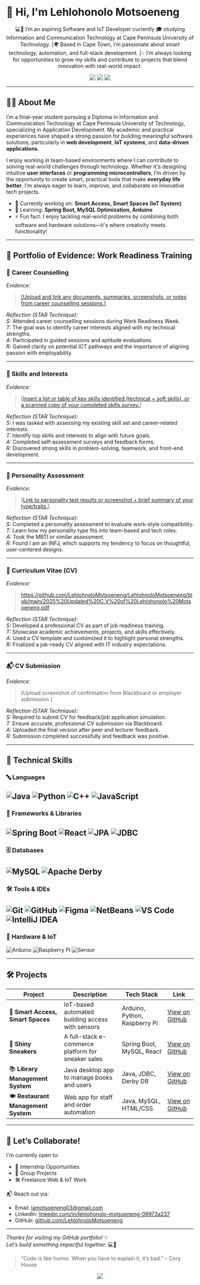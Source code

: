 # 👋 Hi, I'm Lehlohonolo Motsoeneng

<p align="center">💻🚀 I’m an aspiring Software and IoT Developer currently 🎓 studying Information and Communication Technology at Cape Peninsula University of Technology. |🌍 Based in Cape Town, I’m passionate about smart technology, automation, and full-stack development.  
|💡 I’m always looking for opportunities to grow my skills and contribute to projects that blend innovation with real-world impact.</p>

  <p align="center">
  <a href="mailto:lamotsoeneng03@gmail.com"><img src="https://img.shields.io/badge/Email-D14836?style=for-the-badge&logo=gmail&logoColor=white"/></a>
  <a href="https://www.linkedin.com/in/lehlohonolo-motsoeneng-09973a237"><img src="https://img.shields.io/badge/LinkedIn-%230077B5.svg?style=for-the-badge&logo=linkedin&logoColor=white" /></a>
  <a href="https://github.com/LehlohnoloMotsoeneng"><img src="https://img.shields.io/badge/GitHub-%23181717.svg?style=for-the-badge&logo=github&logoColor=white" /></a>
</p>

---

## 🧑‍💻 About Me

I’m a final-year student pursuing a Diploma in Information and Communication Technology at Cape Peninsula University of Technology, specializing in Application Development.
My academic and practical experiences have shaped a strong passion for building meaningful software solutions, particularly in **web development**, **IoT systems**, and **data-driven applications**.

I enjoy working in team-based environments where I can contribute to solving real-world challenges through technology.
Whether it's designing intuitive **user interfaces** or **programming microcontrollers**, I’m driven by the opportunity to create smart, practical tools that make **everyday life better**. 
I'm always eager to learn, improve, and collaborate on innovative tech projects.

- 🔭 Currently working on: **Smart Access, Smart Spaces (IoT System)**
- 🌱 Learning: **Spring Boot, MySQL Optimization, Arduino**
- ⚡ Fun fact: I enjoy tackling real-world problems by combining both software and hardware solutions—it's where creativity meets functionality!

---
## 🧾 Portfolio of Evidence: Work Readiness Training

### 💼 Career Counselling

*Evidence:*  
> [[Upload and link any documents, summaries, screenshots, or notes from career counselling sessions.]](https://github.com/LehlohnoloMotsoeneng/LehlohnoloMotsoeneng/blob/main/%F0%9F%92%BC%20Career%20Counselling.png)

*Reflection (STAR Technique):*  
*S:* Attended career counselling sessions during Work Readiness Week.  
*T:* The goal was to identify career interests aligned with my technical strengths.  
*A:* Participated in guided sessions and aptitude evaluations.  
*R:* Gained clarity on potential ICT pathways and the importance of aligning passion with employability.

---

### 🧠 Skills and Interests

*Evidence:*  
> [[Insert a list or table of key skills identified (technical + soft skills), or a scanned copy of your completed skills survey.](https://github.com/LehlohnoloMotsoeneng/LehlohnoloMotsoeneng/blob/main/%F0%9F%A7%A0%20Skills%20and%20Interests.png)]

*Reflection (STAR Technique):*  
*S:* I was tasked with assessing my existing skill set and career-related interests.  
*T:* Identify top skills and interests to align with future goals.  
*A:* Completed self-assessment surveys and feedback forms.  
*R:* Discovered strong skills in problem-solving, teamwork, and front-end development.

---

### 🧬 Personality Assessment

*Evidence:*  
> [[Link to personality test results or screenshot + brief summary of your type/traits.](https://github.com/LehlohnoloMotsoeneng/LehlohnoloMotsoeneng/blob/main/%F0%9F%93%AC%20CV%20Submission.png)]

*Reflection (STAR Technique):*  
*S:* Completed a personality assessment to evaluate work-style compatibility.  
*T:* Learn how my personality type fits into team-based and tech roles.  
*A:* Took the MBTI or similar assessment.  
*R:* Found I am an INFJ, which supports my tendency to focus on thoughtful, user-centered designs.

---

### 📄 Curriculum Vitae (CV)

*Evidence:*  
> https://github.com/LehlohnoloMotsoeneng/LehlohnoloMotsoeneng/blob/main/2025%20Updated%20C.V%20of%20Lehlohonolo%20Motsoeneng.pdf

*Reflection (STAR Technique):*  
*S:* Developed a professional CV as part of job readiness training.  
*T:* Showcase academic achievements, projects, and skills effectively.  
*A:* Used a CV template and customized it to highlight personal strengths.  
*R:* Finalized a job-ready CV aligned with IT industry expectations.

---

### 📬 CV Submission

*Evidence:*  
> [Upload screenshot of confirmation from Blackboard or employer submission.]

*Reflection (STAR Technique):*  
*S:* Required to submit CV for feedback/job application simulation.  
*T:* Ensure accurate, professional CV submission via Blackboard.  
*A:* Uploaded the final version after peer and lecturer feedback.  
*R:* Submission completed successfully and feedback was positive.

---

## 💼 Technical Skills


### 🔤 Languages
![Java](https://img.shields.io/badge/Java-%23ED8B00?style=for-the-badge&logo=java&logoColor=white)
![Python](https://img.shields.io/badge/Python-%233776AB?style=for-the-badge&logo=python&logoColor=white)
![C++](https://img.shields.io/badge/C++-%2300599C?style=for-the-badge&logo=cplusplus&logoColor=white)
![JavaScript](https://img.shields.io/badge/JavaScript-%23F7DF1E?style=for-the-badge&logo=javascript&logoColor=black)
---
### 🧱 Frameworks & Libraries
![Spring Boot](https://img.shields.io/badge/Spring_Boot-%236DB33F?style=for-the-badge&logo=spring-boot&logoColor=white)
![React](https://img.shields.io/badge/React-%2320232A?style=for-the-badge&logo=react&logoColor=61DAFB)
![JPA](https://img.shields.io/badge/JPA-%23007396?style=for-the-badge&logo=hibernate&logoColor=white)
![JDBC](https://img.shields.io/badge/JDBC-%23007396?style=for-the-badge&logo=java&logoColor=white)
---
### 🗄️ Databases
![MySQL](https://img.shields.io/badge/MySQL-%234479A1?style=for-the-badge&logo=mysql&logoColor=white)
![Apache Derby](https://img.shields.io/badge/Apache%20Derby-%23F80000?style=for-the-badge&logo=apache&logoColor=white)
---
### 🛠 Tools & IDEs
![Git](https://img.shields.io/badge/Git-%23F05032?style=for-the-badge&logo=git&logoColor=white)
![GitHub](https://img.shields.io/badge/GitHub-%23181717?style=for-the-badge&logo=github&logoColor=white)
![Figma](https://img.shields.io/badge/Figma-%23F24E1E?style=for-the-badge&logo=figma&logoColor=white)
![NetBeans](https://img.shields.io/badge/NetBeans-%23007ACC?style=for-the-badge&logo=apache-netbeans-ide&logoColor=white)
![VS Code](https://img.shields.io/badge/VS_Code-%23007ACC?style=for-the-badge&logo=visual-studio-code&logoColor=white)
![IntelliJ IDEA](https://img.shields.io/badge/IntelliJ%20IDEA-%23000000?style=for-the-badge&logo=intellij-idea&logoColor=white)
---

### 🔌 Hardware & IoT
![Arduino](https://img.shields.io/badge/Arduino-%2300979D?style=for-the-badge&logo=arduino&logoColor=white)
![Raspberry Pi](https://img.shields.io/badge/Raspberry_Pi-%23A22846?style=for-the-badge&logo=raspberrypi&logoColor=white)
![Sensor](https://img.shields.io/badge/PIR/Ultrasonic_Sensors-%236C757D?style=for-the-badge&logo=sonarcloud&logoColor=white)

---

## 🛠️ Projects

| Project | Description | Tech Stack | Link |
|--------|-------------|------------|------|
| 🏢 **Smart Access, Smart Spaces** | IoT-based automated building access with sensors | Arduino, Python, Raspberry Pi | [View on GitHub](https://github.com/lehlohonolo-m/smart-access) |
| 👟 **Shiny Sneakers** | A full-stack e-commerce platform for sneaker sales | Spring Boot, MySQL, React | [View on GitHub](https://github.com/lehlohonolo-m/shiny-sneakers) |
| 📚 **Library Management System** | Java desktop app to manage books and users | Java, JDBC, Derby DB | [View on GitHub](https://github.com/lehlohonolo-m/library-system) |
| 🍽️ **Restaurant Management System** | Web app for staff and order automation | Java, MySQL, HTML/CSS | [View on GitHub](https://github.com/lehlohonolo-m/restaurant-management) |

---

## 🤝 Let’s Collaborate!

I'm currently open to:
- 🧪 Internship Opportunities
- 👥 Group Projects
- 🛠 Freelance Web & IoT Work

📬 Reach out via:
- Email: [lamotsoeneng03@gmail.com](mailto:lamotsoeneng03@gmail.com)  
- LinkedIn: [linkedin.com/in/lehlohonolo-motsoeneng-09973a237](https://www.linkedin.com/in/lehlohonolo-motsoeneng-09973a237)  
- GitHub: [github.com/LehlohnoloMotsoeneng](https://github.com/LehlohnoloMotsoeneng)

---
_Thanks for visiting my GitHub portfolio!_ ✨  
_Let’s build something impactful together._ 💻🔌
> “Code is like humor. When you have to explain it, it’s bad.” – Cory House

<p align="center">
  <img src="https://readme-typing-svg.herokuapp.com/?lines=Let’s+Build+The+Future+Together!;Available+for+collaboration+and+internships...&center=true&width=500&height=45" />
</p>
